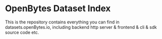 # OpenBytes Dataset Index
This is the repository contains everything you can find in datasets.openBytes.io, including backend http server &amp; frontend &amp; cli &amp; sdk source code etc.
